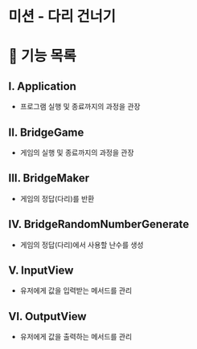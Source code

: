 # 미션 - 다리 건너기

# 📝 기능 목록

## I. Application
- 프로그램 실행 및 종료까지의 과정을 관장

## II. BridgeGame
- 게임의 실행 및 종료까지의 과정을 관장 
## III. BridgeMaker
- 게임의 정답(다리)를 반환
## IV. BridgeRandomNumberGenerate
- 게임의 정답(다리)에서 사용할 난수를 생성
## V. InputView
- 유저에게 값을 입력받는 메서드를 관리
## VI. OutputView
- 유저에게 값을 출력하는 메서드를 관리
